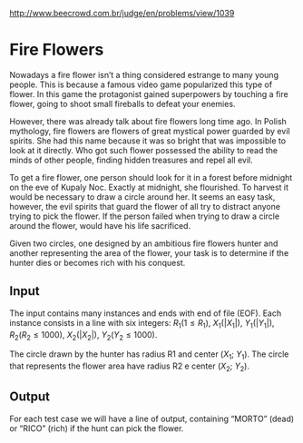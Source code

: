 http://www.beecrowd.com.br/judge/en/problems/view/1039

# Fire Flowers

Nowadays a fire flower isn’t a thing considered estrange to many young people.
This is because a famous video game popularized this type of flower.
In this game the protagonist gained superpowers by touching a fire flower,
going to shoot small fireballs to defeat your enemies.

However, there was already talk about fire flowers long time ago. In Polish
mythology, fire flowers are flowers of great mystical power guarded by evil
spirits. She had this name because it was so bright that was impossible to
look at it directly. Who got such flower possessed the ability to read the
minds of other people, finding hidden treasures and repel all evil.

To get a fire flower, one person should look for it in a forest before midnight
on the eve of Kupaly Noc. Exactly at midnight, she flourished. To harvest it
would be necessary to draw a circle around her. It seems an easy task, however,
the evil spirits that guard the flower of all try to distract anyone trying to
pick the flower. If the person failed when trying to draw a circle around the
flower, would have his life sacrificed.

Given two circles, one designed by an ambitious fire flowers hunter and another
representing the area of the flower, your task is to determine if the hunter
dies or becomes rich with his conquest.

## Input

The input contains many instances and ends with end of file (EOF). Each instance
consists in a line with six integers: $R_1 (1 \leq R_1)$, $X_1(|X_1|)$,
$Y_1(|Y_1|)$, $R_2 (R_2 \leq 1000)$, $X_2(|X_2|)$, $Y_2 (Y_2 \leq 1000)$.

The circle drawn by the hunter has radius R1 and center ($X_1$; $Y_1$).
The circle that represents the flower area have radius R2 e center
($X_2$; $Y_2$).

## Output

For each test case we will have a line of output, containing “MORTO” (dead) or
“RICO” (rich) if the hunt can pick the flower.
